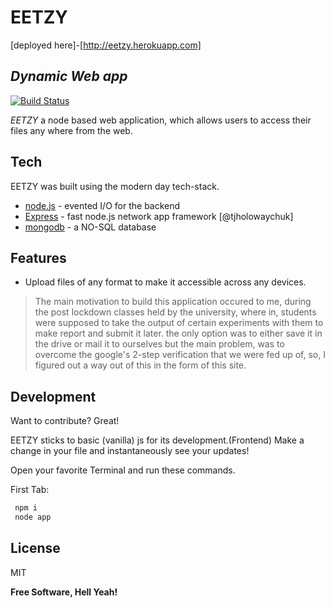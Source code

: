 # EETZY 
[deployed here]-[http://eetzy.herokuapp.com]
## _Dynamic Web app_



[![Build Status](https://travis-ci.org/joemccann/dillinger.svg?branch=master)](https://travis-ci.org/joemccann/dillinger)
  
_EETZY_ a node based web application, which allows users to access their files any where from the web.


## Tech

EETZY was built using the modern day tech-stack.

- [node.js] - evented I/O for the backend
- [Express] - fast node.js network app framework [@tjholowaychuk]
- [mongodb] - a NO-SQL database 


## Features

- Upload files of any format to make it accessible across any devices.




>The main motivation to build this application occured to me,
>during the post lockdown classes held by the university, 
>where in, students were supposed to take the output of certain experiments with them 
>to make report and submit it later.
>the only option was to either save it in the drive or mail it to ourselves
>but the main problem, was to overcome the google's 2-step verification that 
>we were fed up of, so, I figured out a way out of this in the form of this site.




## Development

Want to contribute? Great!

EETZY sticks to basic (vanilla) js for its development.(Frontend)
Make a change in your file and instantaneously see your updates!

Open your favorite Terminal and run these commands.

First Tab:

```sh
 npm i
 node app
```




## License

MIT

**Free Software, Hell Yeah!**

  
   [node.js]: <http://nodejs.org>
   [mongodb]:<https://www.mongodb.com/cloud/atlas>
   [express]: <http://expressjs.com>
  
